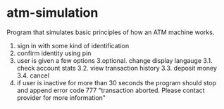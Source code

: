 # atm-simulation
Program that simulates basic principles of how an ATM machine works.

1. sign in with some kind of identification 
2. confirm identity using pin
3. user is given a few options
3.optional. change display langauge
3.1. check account stats
3.2. view transaction history
3.3. deposit money
3.4. cancel 
4. if user is inactive for more than 30 seconds the program should stop and append error code 777 "transaction aborted. Please contact provider for more information"
